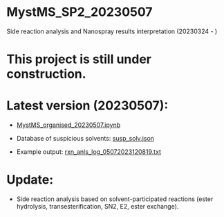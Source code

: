 # MystMS_SP2_20230507
Side reaction analysis and Nanospray results interpretation (20230324 - )

# This project is still under construction.

# Latest version (20230507):

- [MystMS_organised_20230507.ipynb](https://github.com/xueannafang/MystMS_SP2_20230506/blob/main/MystMS_organised_20230507.ipynb)

- Database of suspicious solvents: [susp_solv.json](https://github.com/xueannafang/MystMS_SP2_20230506/blob/main/susp_solv.json)

- Example output: [rxn_anls_log_05072023120819.txt](https://github.com/xueannafang/MystMS_SP2_20230506/blob/main/rxn_anls_log_05072023120819.txt)

# Update:

- Side reaction analysis based on solvent-participated reactions (ester hydrolysis, transesterification, SN2, E2, ester exchange).